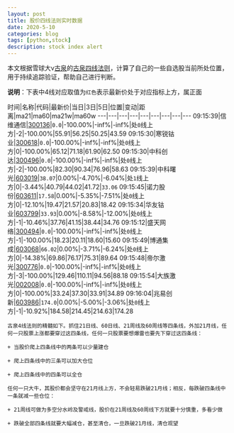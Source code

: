 ```yaml
---
layout: post
title: 股价四线法则实时数据
date: 2020-5-10
categories: blog
tags: [python,stock]
description: stock index alert
---
```



本文根据雪球大v[古泉](https://xueqiu.com/u/7148646888)的[古泉四线法则](https://xueqiu.com/7148646888/130498192)，计算了自己的一些自选股当前所处位置，用于持续追踪验证，帮助自己进行判断。

**说明**：下表中4线对应取值为`红色`表示最新价处于对应指标上方，属正面

时间|名称|代码|最新价|当日|3日|5日|位置|变动|距离|ma21|ma60|ma21w|ma60w
---|---|---|---|---|---|---|---|---
09:15:39|信维通信|[300136](https://xueqiu.com/S/SZ300136)|`0.0`|-100.00%|-inf%|-inf%|处`0`线上方|-2|-100.00%|55.91|56.25|50.25|43.59
09:15:30|寒锐钴业|[300618](https://xueqiu.com/S/SZ300618)|`0.0`|-100.00%|-inf%|-inf%|处`0`线上方|0|-100.00%|65.12|71.18|61.90|62.50
09:15:30|中科创达|[300496](https://xueqiu.com/S/SZ300496)|`0.0`|-100.00%|-inf%|-inf%|处`0`线上方|-2|-100.00%|82.30|90.34|76.96|58.63
09:15:39|中科曙光|[603019](https://xueqiu.com/S/SH603019)|`38.07`|0.00%|-4.70%|-6.04%|处`1`线上方|0|-3.44%|40.79|44.02|41.72|`33.06`
09:15:45|诺力股份|[603611](https://xueqiu.com/S/SH603611)|`17.58`|0.00%|-5.35%|-7.51%|处`0`线上方|0|-12.10%|19.47|21.57|20.83|18.42
09:15:34|华友钴业|[603799](https://xueqiu.com/S/SH603799)|`33.93`|0.00%|-8.58%|-12.00%|处`0`线上方|-1|-10.46%|37.76|41.15|38.44|34.76
09:15:12|盛天网络|[300494](https://xueqiu.com/S/SZ300494)|`0.0`|-100.00%|-inf%|-inf%|处`0`线上方|-1|-100.00%|18.23|20.11|18.60|15.60
09:15:49|博通集成|[603068](https://xueqiu.com/S/SH603068)|`66.02`|0.00%|-3.71%|-6.24%|处`0`线上方|0|-14.38%|69.86|76.17|75.31|89.64
09:15:48|帝尔激光|[300776](https://xueqiu.com/S/SZ300776)|`0.0`|-100.00%|-inf%|-inf%|处`0`线上方|-3|-100.00%|129.46|110.11|94.56|88.18
09:15:54|大族激光|[002008](https://xueqiu.com/S/SZ002008)|`0.0`|-100.00%|-inf%|-inf%|处`0`线上方|0|-100.00%|33.24|37.30|33.91|34.89
09:16:04|兆易创新|[603986](https://xueqiu.com/S/SH603986)|`174.0`|0.00%|-5.00%|-3.06%|处`0`线上方|-1|-10.92%|184.58|214.45|214.63|174.28

```
古泉4线法则的精髓如下。抓住21日线、60日线、21周线及60周线等四条线，外加21月线，任何一只股票上涨都要穿过这四条线，任何一只股票要想爆雷也要先下穿过这四条线：

+ 当股价爬上四条线中的两条可以少量建仓

+ 爬上四条线中的三条可以加大仓位

+ 爬上四条线中的四条可以全仓

任何一只大牛，其股价都会坚守在21月线上方，不会轻易跌破21月线；相反，每跌破四条线中一条就减一些仓位：

+ 21周线可做为多空分水岭及警戒线，股价在21周线及60周线下方就要十分慎重，多看少做

+ 跌破全部四条线就要大幅减仓，甚至清仓，一旦跌破21月线，清仓观望
```